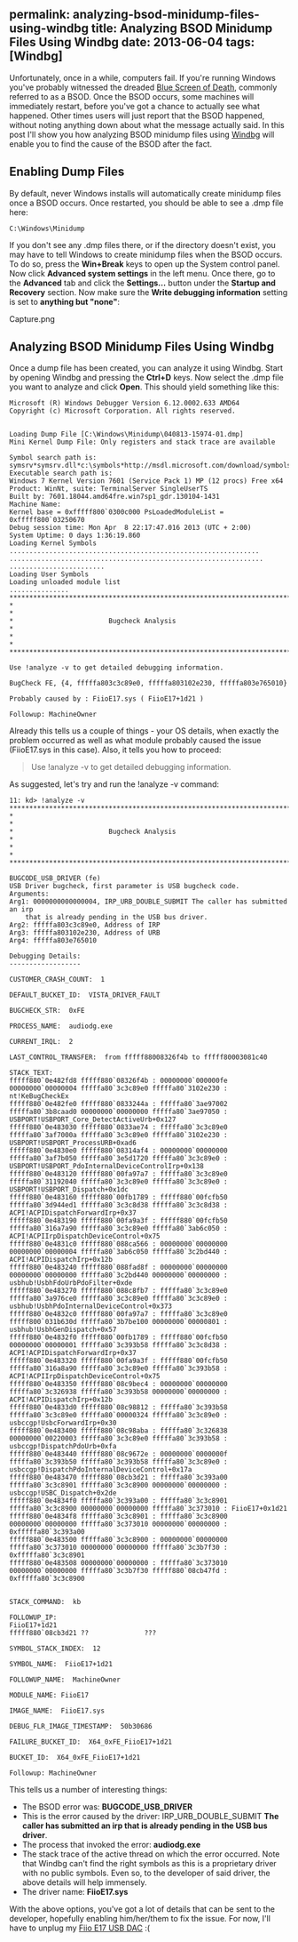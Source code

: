 permalink: analyzing-bsod-minidump-files-using-windbg
title: Analyzing BSOD Minidump Files Using Windbg
date: 2013-06-04
tags: [Windbg]
---
Unfortunately, once in a while, computers fail. If you're running Windows you've probably witnessed the dreaded [Blue Screen of Death](http://en.wikipedia.org/wiki/Blue_Screen_of_Death), commonly referred to as a BSOD. Once the BSOD occurs, some machines will immediately restart, before you've got a chance to actually see what happened. Other times users will just report that the BSOD happened, without noting anything down about what the message actually said. In this post I'll show you how analyzing BSOD minidump files using [Windbg](http://en.wikipedia.org/wiki/WinDbg) will enable you to find the cause of the BSOD after the fact.

<!-- more -->


## Enabling Dump Files

By default, never Windows installs will automatically create minidump files once a BSOD occurs. Once restarted, you should be able to see a .dmp file here:

```
C:\Windows\Minidump
```

If you don't see any .dmp files there, or if the directory doesn't exist, you may have to tell Windows to create minidump files when the BSOD occurs. To do so, press the **Win+Break** keys to open up the System control panel. Now click **Advanced system settings** in the left menu. Once there, go to the **Advanced** tab and click the **Settings...** button under the **Startup and Recovery** section. Now make sure the **Write debugging information** setting is set to **anything but "none"**:

Capture.png


## Analyzing BSOD Minidump Files Using Windbg

Once a dump file has been created, you can analyze it using Windbg. Start by opening Windbg and pressing the **Ctrl+D** keys. Now select the .dmp file you want to analyze and click **Open**. This should yield something like this:

```
Microsoft (R) Windows Debugger Version 6.12.0002.633 AMD64
Copyright (c) Microsoft Corporation. All rights reserved.


Loading Dump File [C:\Windows\Minidump\040813-15974-01.dmp]
Mini Kernel Dump File: Only registers and stack trace are available

Symbol search path is: symsrv*symsrv.dll*c:\symbols*http://msdl.microsoft.com/download/symbols
Executable search path is: 
Windows 7 Kernel Version 7601 (Service Pack 1) MP (12 procs) Free x64
Product: WinNt, suite: TerminalServer SingleUserTS
Built by: 7601.18044.amd64fre.win7sp1_gdr.130104-1431
Machine Name:
Kernel base = 0xfffff800`0300c000 PsLoadedModuleList = 0xfffff800`03250670
Debug session time: Mon Apr  8 22:17:47.016 2013 (UTC + 2:00)
System Uptime: 0 days 1:36:19.860
Loading Kernel Symbols
...............................................................
................................................................
........................
Loading User Symbols
Loading unloaded module list
...............
*******************************************************************************
*                                                                             *
*                        Bugcheck Analysis                                    *
*                                                                             *
*******************************************************************************

Use !analyze -v to get detailed debugging information.

BugCheck FE, {4, fffffa803c3c89e0, fffffa803102e230, fffffa803e765010}

Probably caused by : FiioE17.sys ( FiioE17+1d21 )

Followup: MachineOwner
```

Already this tells us a couple of things - your OS details, when exactly the problem occurred as well as what module probably caused the issue (FiioE17.sys in this case). Also, it tells you how to proceed:

> Use !analyze -v to get detailed debugging information.

As suggested, let's try and run the !analyze -v command:

```
11: kd> !analyze -v
*******************************************************************************
*                                                                             *
*                        Bugcheck Analysis                                    *
*                                                                             *
*******************************************************************************

BUGCODE_USB_DRIVER (fe)
USB Driver bugcheck, first parameter is USB bugcheck code.
Arguments:
Arg1: 0000000000000004, IRP_URB_DOUBLE_SUBMIT The caller has submitted an irp
	that is already pending in the USB bus driver.
Arg2: fffffa803c3c89e0, Address of IRP
Arg3: fffffa803102e230, Address of URB
Arg4: fffffa803e765010

Debugging Details:
------------------

CUSTOMER_CRASH_COUNT:  1

DEFAULT_BUCKET_ID:  VISTA_DRIVER_FAULT

BUGCHECK_STR:  0xFE

PROCESS_NAME:  audiodg.exe

CURRENT_IRQL:  2

LAST_CONTROL_TRANSFER:  from fffff88008326f4b to fffff80003081c40

STACK_TEXT:  
fffff880`0e482fd8 fffff880`08326f4b : 00000000`000000fe 00000000`00000004 fffffa80`3c3c89e0 fffffa80`3102e230 : nt!KeBugCheckEx
fffff880`0e482fe0 fffff880`0833244a : fffffa80`3ae97002 fffffa80`3b8caad0 00000000`00000000 fffffa80`3ae97050 : USBPORT!USBPORT_Core_DetectActiveUrb+0x127
fffff880`0e483030 fffff880`0833ae74 : fffffa80`3c3c89e0 fffffa80`3af7000a fffffa80`3c3c89e0 fffffa80`3102e230 : USBPORT!USBPORT_ProcessURB+0xad6
fffff880`0e4830e0 fffff880`08314af4 : 00000000`00000000 fffffa80`3af7b050 fffffa80`3e5d1720 fffffa80`3c3c89e0 : USBPORT!USBPORT_PdoInternalDeviceControlIrp+0x138
fffff880`0e483120 fffff880`00fa97a7 : fffffa80`3c3c89e0 fffffa80`31192040 fffffa80`3c3c89e0 fffffa80`3c3c89e0 : USBPORT!USBPORT_Dispatch+0x1dc
fffff880`0e483160 fffff880`00fb1789 : fffff880`00fcfb50 fffffa80`3d944ed1 fffffa80`3c3c8d38 fffffa80`3c3c8d38 : ACPI!ACPIDispatchForwardIrp+0x37
fffff880`0e483190 fffff880`00fa9a3f : fffff880`00fcfb50 fffffa80`316a7a90 fffffa80`3c3c89e0 fffffa80`3ab6c050 : ACPI!ACPIIrpDispatchDeviceControl+0x75
fffff880`0e4831c0 fffff880`088ca566 : 00000000`00000000 00000000`00000004 fffffa80`3ab6c050 fffffa80`3c2bd440 : ACPI!ACPIDispatchIrp+0x12b
fffff880`0e483240 fffff880`088fad8f : 00000000`00000000 00000000`00000000 fffffa80`3c2bd440 00000000`00000000 : usbhub!UsbhFdoUrbPdoFilter+0xde
fffff880`0e483270 fffff880`088c8fb7 : fffffa80`3c3c89e0 fffffa80`3a976ce0 fffffa80`3c3c89e0 fffffa80`3c3c89e0 : usbhub!UsbhPdoInternalDeviceControl+0x373
fffff880`0e4832c0 fffff880`00fa97a7 : fffffa80`3c3c89e0 fffff800`031b630d fffffa80`3b7be100 00000000`00000801 : usbhub!UsbhGenDispatch+0x57
fffff880`0e4832f0 fffff880`00fb1789 : fffff880`00fcfb50 00000000`00000001 fffffa80`3c393b58 fffffa80`3c3c8d38 : ACPI!ACPIDispatchForwardIrp+0x37
fffff880`0e483320 fffff880`00fa9a3f : fffff880`00fcfb50 fffffa80`316a8a90 fffffa80`3c3c89e0 fffffa80`3c393b58 : ACPI!ACPIIrpDispatchDeviceControl+0x75
fffff880`0e483350 fffff880`08c9bec4 : 00000000`00000000 fffffa80`3c326938 fffffa80`3c393b58 00000000`00000000 : ACPI!ACPIDispatchIrp+0x12b
fffff880`0e4833d0 fffff880`08c98812 : fffffa80`3c393b58 fffffa80`3c3c89e0 fffffa80`00000324 fffffa80`3c3c89e0 : usbccgp!UsbcForwardIrp+0x30
fffff880`0e483400 fffff880`08c98aba : fffffa80`3c326838 00000000`00220003 fffffa80`3c3c89e0 fffffa80`3c393b58 : usbccgp!DispatchPdoUrb+0xfa
fffff880`0e483440 fffff880`08c9672e : 00000000`0000000f fffffa80`3c393b50 fffffa80`3c393b58 fffffa80`3c3c89e0 : usbccgp!DispatchPdoInternalDeviceControl+0x17a
fffff880`0e483470 fffff880`08cb3d21 : fffffa80`3c393a00 fffffa80`3c3c8901 fffffa80`3c3c8900 00000000`00000000 : usbccgp!USBC_Dispatch+0x2de
fffff880`0e4834f0 fffffa80`3c393a00 : fffffa80`3c3c8901 fffffa80`3c3c8900 00000000`00000000 fffffa80`3c373010 : FiioE17+0x1d21
fffff880`0e4834f8 fffffa80`3c3c8901 : fffffa80`3c3c8900 00000000`00000000 fffffa80`3c373010 00000000`00000000 : 0xfffffa80`3c393a00
fffff880`0e483500 fffffa80`3c3c8900 : 00000000`00000000 fffffa80`3c373010 00000000`00000000 fffffa80`3c3b7f30 : 0xfffffa80`3c3c8901
fffff880`0e483508 00000000`00000000 : fffffa80`3c373010 00000000`00000000 fffffa80`3c3b7f30 fffff880`08cb47fd : 0xfffffa80`3c3c8900


STACK_COMMAND:  kb

FOLLOWUP_IP: 
FiioE17+1d21
fffff880`08cb3d21 ??              ???

SYMBOL_STACK_INDEX:  12

SYMBOL_NAME:  FiioE17+1d21

FOLLOWUP_NAME:  MachineOwner

MODULE_NAME: FiioE17

IMAGE_NAME:  FiioE17.sys

DEBUG_FLR_IMAGE_TIMESTAMP:  50b30686

FAILURE_BUCKET_ID:  X64_0xFE_FiioE17+1d21

BUCKET_ID:  X64_0xFE_FiioE17+1d21

Followup: MachineOwner
```

This tells us a number of interesting things:

* The BSOD error was: **BUGCODE_USB_DRIVER**
* This is the error caused by the driver: IRP_URB_DOUBLE_SUBMIT **The caller has submitted an irp that is already pending in the USB bus driver**.
* The process that invoked the error: **audiodg.exe**
* The stack trace of the active thread on which the error occurred. Note that Windbg can't find the right symbols as this is a proprietary driver with no public symbols. Even so, to the developer of said driver, the above details will help immensely.
* The driver name: **FiioE17.sys**

With the above options, you've got a lot of details that can be sent to the developer, hopefully enabling him/her/them to fix the issue. For now, I'll have to unplug my [Fiio E17 USB DAC](http://www.amazon.com/FiiO-Headphone-Amplifier-Docking-Interface/dp/B0070UFMOW) :(
